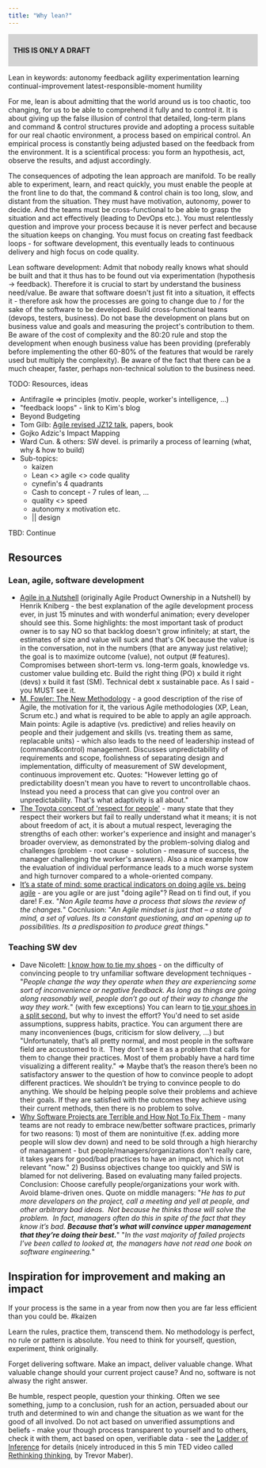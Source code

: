 ```yaml
---
title: "Why lean?"
---
```

<div style="background-color:lightgrey;font-weight:bold;padding:10px;margin-bottom:10px;">

THIS IS ONLY A DRAFT

</div>

Lean in keywords: autonomy feedback agility experimentation learning continual-improvement latest-responsible-moment humility

For me, lean is about admitting that the world around us is too chaotic, too changing, for us to be able to comprehend it fully and to control it. It is about giving up the false illusion of control that detailed, long-term plans and command & control structures provide and adopting a process suitable for our real chaotic environment, a process based on empirical control. An empirical process is constantly being adjusted based on the feedback from the environment. It is a scientifical process: you form an hypothesis, act, observe the results, and adjust accordingly.

The consequences of adpoting the lean approach are manifold. To be really able to experiment, learn, and react quickly, you must enable the people at the front line to do that, the command & control chain is too long, slow, and distant from the situation. They must have motivation, autonomy, power to decide. And the teams must be cross-functional to be able to grasp the situation and act effectively (leading to DevOps etc.). You must relentlessly question and improve your process because it is never perfect and because the situation keeps on changing. You must focus on creating fast feedback loops - for software development, this eventually leads to continuous delivery and high focus on code quality.

Lean software development: Admit that nobody really knows what should be built and that it thus has to be found out via experimentation (hypothesis -\> feedback). Therefore it is crucial to start by understand the business need/value. Be aware that software doesn't just fit into a situation, it effects it - therefore ask how the processes are going to change due to / for the sake of the software to be developed. Build cross-functional teams (devops, testers, business). Do not base the development on plans but on business value and goals and measuring the project's contribution to them. Be aware of the cost of complexity and the 80:20 rule and stop the development when enough business value has been providing (preferably before implementing the other 60-80% of the features that would be rarely used but multiply the complexity). Be aware of the fact that there can be a much cheaper, faster, perhaps non-technical solution to the business need.

TODO: Resources, ideas

  - Antifragile =\> principles (motiv. people, worker's intelligence, ...)
  - "feedback loops" - link to Kim's blog
  - Beyond Budgeting
  - Tom Gilb: [Agile revised JZ12 talk](https://vimeo.com/49381225), papers, book
  - Gojko Adzic's Impact Mapping
  - Ward Cun. & others: SW devel. is primarily a process of learning (what, why & how to build)
  - Sub-topics:
      - kaizen
      - Lean \<\> agile \<\> code quality
      - cynefin's 4 quadrants
      - Cash to concept - 7 rules of lean, ...
      - quality \<\> speed
      - autonomy x motivation etc.
      - || design

TBD: Continue

## Resources

### Lean, agile, software development

  - [Agile in a Nutshell](http://youtu.be/502ILHjX9EE) (originally Agile Product Ownership in a Nutshell) by Henrik Kniberg - the best explanation of the agile development process ever, in just 15 minutes and with wonderful animation; every developer should see this. Some highlights: the most important task of product owner is to say NO so that backlog doesn't grow infinitely; at start, the estimates of size and value will suck and that's OK because the value is in the conversation, not in the numbers (that are anyway just relative); the goal is to maximize outcome (value), not output (\# features). Compromises between short-term vs. long-term goals, knowledge vs. customer value building etc. Build the right thing (PO) x build it right (devs) x build it fast (SM). Technical debt x sustainable pace. As I said - you MUST see it.
  - [M. Fowler: The New Methodology](http://martinfowler.com/articles/newMethodology.html) - a good description of the rise of Agile, the motivation for it, the various Agile methodologies (XP, Lean, Scrum etc.) and what is required to be able to apply an agile approach. Main points: Agile is adaptive (vs. predictive) and relies heavily on people and their judgement and skills (vs. treating them as same, replacable units) - which also leads to the need of leadership instead of (command\&control) management. Discusses unpredictability of requirements and scope, foolishness of separating design and implementation, difficulty of measurement of SW development, continuous improvement etc. Quotes: "However letting go of predictability doesn't mean you have to revert to uncontrollable chaos. Instead you need a process that can give you control over an unpredictability. That's what adaptivity is all about."
  - [The Toyota concept of 'respect for people'](http://www.reliableplant.com/Read/9818/toyota) - many state that they respect their workers but fail to really understand what it means; it is not about freedom of act, it is about a mutual respect, leveraging the strengths of each other: worker's experience and insight and manager's broader overview, as demonstrated by the problem-solving dialog and challenges (problem - root cause - solution - measure of success, the manager challenging the worker's answers). Also a nice example how the evaluation of individual performance leads to a much worse system and high turnover compared to a whole-oriented company.
  - [It’s a state of mind: some practical indicators on doing agile vs. being agile](http://kosmothink.com/2013/11/13/2636/) - are you agile or are just "doing agile"? Read on ti find out, if you dare\! F.ex. "*Non Agile teams have a process that slows the review of the changes.*" Cocnlusion: "*An Agile mindset is just that – a state of mind, a set of values. Its a constant questioning, and an opening up to possibilities. Its a predisposition to produce great things.*"

### Teaching SW dev

  - Dave Nicolett: [I know how to tie my shoes](http://davenicolette.wordpress.com/2013/05/31/i-know-how-to-tie-my-shoes/) - on the difficulty of convincing people to try unfamiliar software development techniques - "*People change the way they operate when they are experiencing some sort of inconvenience or negative feedback. As long as things are going along reasonably well, people don’t go out of their way to change the way they work.*" (with few exceptions) You can learn to [tie your shoes in a split second](http://www.youtube.com/watch?v=gbaHxsilsKI), but why to invest the effort? You'd need to set aside assumptions, suppress habits, practice. You can argument there are many inconveniences (bugs, criticism for slow delivery, ...) but "Unfortunately, that’s all pretty normal, and most people in the software field are accustomed to it.  They don’t see it as a problem that calls for them to change their practices. Most of them probably have a hard time visualizing a different reality." =\> Maybe that’s the reason there’s been no satisfactory answer to the question of how to convince people to adopt different practices. We shouldn’t be trying to convince people to do anything. We should be helping people solve their problems and achieve their goals. If they are satisfied with the outcomes they achieve using their current methods, then there is no problem to solve.
  - [Why Software Projects are Terrible and How Not To Fix Them](http://sealedabstract.com/rants/why-software-projects-are-terrible-and-how-not-to-fix-them/) - many teams are not ready to embrace new/better software practices, primarly for two reasons: 1) most of them are nonintuitive (f.ex. adding more people will slow dev down) and need to be sold through a high hierarchy of managament - but people/managers/organizations don't really care, it takes years for good/bad practices to have an impact, which is not relevant "now." 2) Businss objectives change too quickly and SW is blamed for not delivering. Based on evaluating many failed projects. Conclusion: Choose carefully people/organizations your work with. Avoid blame-driven ones. Quote on middle managers: "*He has to put more developers on the project, call a meeting and yell at people, and other arbitrary bad ideas.  Not because he thinks those will solve the problem.  In fact, managers often do this in spite of the fact that they know it’s bad. **Because that’s what will convince upper management that they’re doing their best.***" "*In the vast majority of failed projects I’ve been called to looked at, the managers have not read one book on software engineering.*"

## Inspiration for improvement and making an impact

If your process is the same in a year from now then you are far less efficient than you could be. \#kaizen

Learn the rules, practice them, transcend them. No methodology is perfect, no rule or pattern is absolute. You need to think for yourself, question, experiment, think originally.

Forget delivering software. Make an impact, deliver valuable change. What valuable change should your current project cause? And no, software is not alwasy the right answer.

Be humble, respect people, question your thinking. Often we see something, jump to a conclusion, rush for an action, persuaded about our truth and determined to win and change the situation as we want for the good of all involved. Do not act based on unverified assumptions and beliefs - make your though process transparent to yourself and to others, check it with them, act based on open, verifiable data - see the [Ladder of Inference](http://www.mindtools.com/pages/article/newTMC_91.htm) for details (nicely introduced in this 5 min TED video called [Rethinking thinking](http://ed.ted.com/lessons/rethinking-thinking-trevor-maber), by Trevor Maber).
